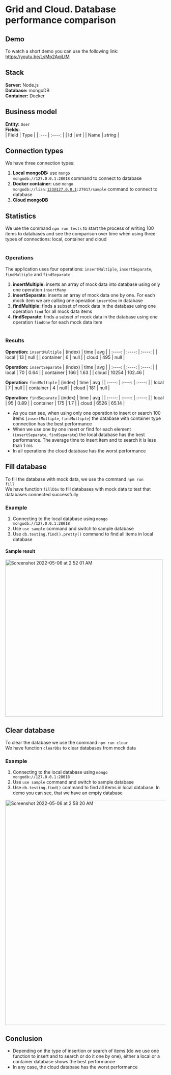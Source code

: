 # Grid and Cloud. Database performance comparison

## Demo
To watch a short demo you can use the following link: <br/>
https://youtu.be/LsMp2AqiLtM

## Stack
**Server:** Node.js <br/>
**Database:** mongoDB <br/>
**Container:** Docker

## Business model
**Entity:** <code>User</code> <br/>
**Fields:**<br/>
| Field      | Type |
| :---        |    :----:   | 
| Id      | <em>int</em>       | 
| Name   | <em>string</em>        | 

## Connection types
We have three connection types: 
1. **Local mongoDB:** use <code>mongo mongodb://127.0.0.1:28018</code> command to connect to database
2. **Docker container:** use <code>mongo mongodb://liza:123@127.0.0.1:27017/sample</code> command to connect to database
3. **Cloud mongoDB**

## Statistics
We use the command <code>npm run tests</code> to start the process of writing 100 items 
to databases and see the comparison over time when using three types of connections: local, container and cloud<br/><br/>

### Operations
The application uses four operations: <code>insertMultiple</code>, <code>insertSeparate</code>, 
<code>findMultiple</code> and <code>findSeparate</code>
1. **insertMultiple:** inserts an array of mock data into database using only one operation <code>insertMany</code>
2. **insertSeparate:** inserts an array of mock data one by one. For each mock item we are calling one operation <code>insertOne</code> in database
3. **findMultiple:** finds a subset of mock data in the database using one operation <code>find</code> for all mock data items
4. **findSeparate:** finds a subset of mock data in the database using one operation <code>findOne</code> for each mock data item<br/><br/>
  
### Results

**Operation:** <code>insertMultiple</code> 
| (index)      | time | avg |
| :----:       |    :----:   | :----:  |
| local    | 13      | null |
| container   | 6       | null |
| cloud | 495 | null |


**Operation:** <code>insertSeparate</code> 
| (index)      | time | avg |
| :----:       |    :----:   | :----:  |
| local    | 70      | 0.64 |
| container   | 166       | 1.63 |
| cloud | 10254 | 102.46 |


**Operation:** <code>findMultiple</code> 
| (index)      | time | avg |
| :----:       |    :----:   | :----:  |
| local    | 7      | null |
| container   | 4       | null |
| cloud | 181 | null |


**Operation:** <code>findSeparate</code> 
| (index)      | time | avg |
| :----:       |    :----:   | :----:  |
| local    | 95      | 0.89 |
| container   | 175       | 1.7 |
| cloud | 6526 | 65.14 |

- As you can see, when using only one operation to insert or search 100 items
(<code>insertMultiple</code>, <code>findMultiple</code>) the database with container type connection has the best performance <br/>
- When we use one by one insert or find for each element (<code>insertSeparate</code>, <code>findSeparate</code>) 
the local database has the best performance. The average time to insert item and to search it is less than 1 ms <br/>
- In all operations the cloud database has the worst performance

## Fill database

To fill the database with mock data, we use the command <code>npm run fill</code> <br/>
We have function <code>fillDbs</code> to fill databases with mock data to test that databases connected successfully

### Example
1. Connecting to the local database using <code>mongo mongodb://127.0.0.1:28018</code> <br/>
2. Use <code>use sample</code> command and switch to sample database
3. Use <code>db.testing.find().pretty()</code> command to find all items in local database

#### Sample result
<img width="494" alt="Screenshot 2022-05-06 at 2 52 01 AM" src="https://user-images.githubusercontent.com/43758226/167044946-28cd0fa4-57cc-41fa-81d5-cb6b5b51f859.png">

## Clear database
To clear the database we use the command <code>npm run clear</code> <br/>
We have function <code>clearDbs</code> to clear databases from mock data

### Example
1. Connecting to the local database using <code>mongo mongodb://127.0.0.1:28018</code> <br/>
2. Use <code>use sample</code> command and switch to sample database
3. Use <code>db.testing.find()</code> command to find all items in local database. In demo you can see, that we have an empty database
<img width="707" alt="Screenshot 2022-05-06 at 2 58 20 AM" src="https://user-images.githubusercontent.com/43758226/167045482-c69248f3-e683-460b-b136-b50dc1d66c4a.png">

## Conclusion
- Depending on the type of insertion or search of items (do we use one function to insert and to search or do it one by one), either a local or a container database shows the best performance
- In any case, the cloud database has the worst performance
